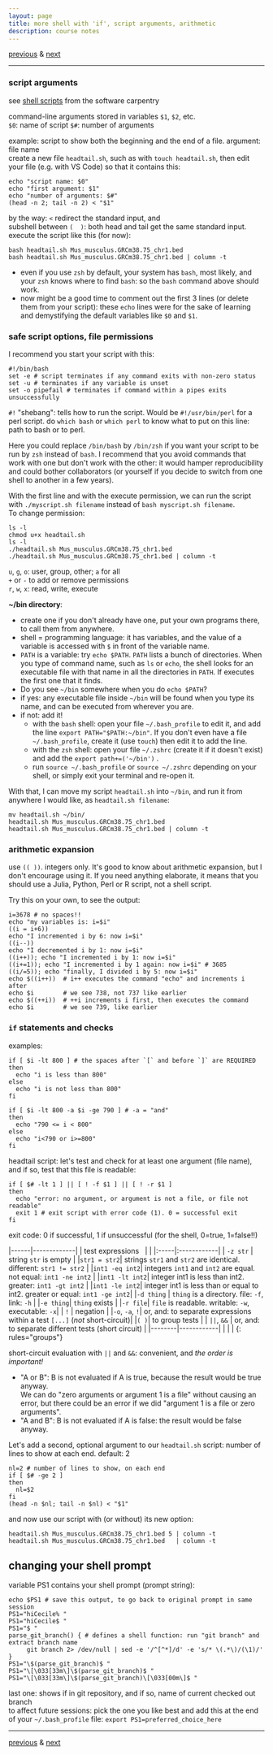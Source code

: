```yaml
---
layout: page
title: more shell with 'if', script arguments, arithmetic
description: course notes
---
```

[previous](notes1004.html) &
[next](notes1011.html)

---

### script arguments

see [shell scripts](http://swcarpentry.github.io/shell-novice/06-script/)
from the software carpentry

command-line arguments stored in variables `$1`, `$2`, etc.  
`$0`: name of script
`$#`: number of arguments

example: script to show both the beginning and
the end of a file.
argument: file name  
create a new file `headtail.sh`, such as with `touch headtail.sh`,
then edit your file (e.g. with VS Code) so that it contains this:

```shell
echo "script name: $0"
echo "first argument: $1"
echo "number of arguments: $#"
(head -n 2; tail -n 2) < "$1"
```

by the way: `<` redirect the standard input, and  
subshell between `(  )`: both head and tail get the same standard input.  
execute the script like this (for now):

```shell
bash headtail.sh Mus_musculus.GRCm38.75_chr1.bed
bash headtail.sh Mus_musculus.GRCm38.75_chr1.bed | column -t
```

- even if you use `zsh` by default, your system has `bash`, most likely,
  and your `zsh` knows where to find `bash`: so the `bash` command above
  should work.
- now might be a good time to comment out the first 3 lines
  (or delete them from your script): these `echo` lines
  were for the sake of learning and demystifying the default variables
  like `$0` and `$1`.

### safe script options, file permissions

I recommend you start your script with this:

```shell
#!/bin/bash
set -e # script terminates if any command exits with non-zero status
set -u # terminates if any variable is unset
set -o pipefail # terminates if command within a pipes exits unsuccessfully
```

`#!` "shebang": tells how to run the script.
Would be `#!/usr/bin/perl` for a perl script.
do `which bash` or `which perl` to know what to put on this line:
path to bash or to perl.

Here you could replace `/bin/bash` by `/bin/zsh` if you want your script
to be run by `zsh` instead of `bash`. I recommend that you avoid commands that
work with one but don't work with the other: it would hamper reproducibility
and could bother collaborators
(or yourself if you decide to switch from one shell to another in a few years).

With the first line and with the execute permission, we can run the script
with `./myscript.sh filename` instead of `bash myscript.sh filename`.  
To change permission:

```shell
ls -l
chmod u+x headtail.sh
ls -l
./headtail.sh Mus_musculus.GRCm38.75_chr1.bed
./headtail.sh Mus_musculus.GRCm38.75_chr1.bed | column -t
```

`u`, `g`, `o`: user, group, other; `a` for all  
`+` or `-` to add or remove permissions  
`r`, `w`, `x`: read, write, execute

**~/bin directory**:

- create one if you don't already have one,
  put your own programs there, to call them from anywhere.
- shell = programming language: it has variables, and the value of a
  variable is accessed with `$` in front of the variable name.
- `PATH` is a variable: try `echo $PATH`. `PATH` lists a bunch of
  directories. When you type of command name, such as `ls` or `echo`,
  the shell looks for an executable file with that name
  in all the directories in `PATH`.
  If executes the first one that it finds.
- Do you see `~/bin` somewhere when you do `echo $PATH`?
- if yes: any executable file inside `~/bin` will be found when
  you type its name, and can be executed from wherever you are.
- if not: add it!
  * with the `bash` shell:
    open your file `~/.bash_profile` to edit it, and add the line
    `export PATH="$PATH:~/bin"`. If you don't even have a file
    `~/.bash_profile`, create it (use `touch`) then edit it to add
    the line.
  * with the `zsh` shell:
    open your file `~/.zshrc` (create it if it doesn't exist)
    and add the `export path+=('~/bin')` .
  * run `source ~/.bash_profile` or `source ~/.zshrc` depending on your shell,
    or simply exit your terminal and re-open it.

With that, I can move my script `headtail.sh` into `~/bin`, and run
it from anywhere I would like, as `headtail.sh filename`:

```shell
mv headtail.sh ~/bin/
headtail.sh Mus_musculus.GRCm38.75_chr1.bed
headtail.sh Mus_musculus.GRCm38.75_chr1.bed | column -t
```

### arithmetic expansion

use `(( ))`. integers only.
It's good to know about arithmetic expansion,
but I don't encourage using it.
If you need anything elaborate, it means that you should use a
Julia, Python, Perl or R script, not a shell script.

Try this on your own, to see the output:

```shell
i=3678 # no spaces!!
echo "my variables is: i=$i"
((i = i+6))
echo "I incremented i by 6: now i=$i"
((i--))
echo "I decremented i by 1: now i=$i"
((i++)); echo "I incremented i by 1: now i=$i"
((i+=1)); echo "I incremented i by 1 again: now i=$i" # 3685
((i/=5)); echo "finally, I divided i by 5: now i=$i"
echo $((i++))  # i++ executes the command "echo" and increments i after
echo $i        # we see 738, not 737 like earlier
echo $((++i))  # ++i increments i first, then executes the command
echo $i        # we see 739, like earlier
```

### `if` statements and checks

examples:

```shell
if [ $i -lt 800 ] # the spaces after `[` and before `]` are REQUIRED
then
  echo "i is less than 800"
else
  echo "i is not less than 800"
fi
```

```shell
if [ $i -lt 800 -a $i -ge 790 ] # -a = "and"
then
  echo "790 <= i < 800"
else
  echo "i<790 or i>=800"
fi
```


headtail script: let's test and check for at least one argument
(file name), and if so, test that this file is readable:

```shell
if [ $# -lt 1 ] || [ ! -f $1 ] || [ ! -r $1 ]
then
  echo "error: no argument, or argument is not a file, or file not readable"
  exit 1 # exit script with error code (1). 0 = successful exit
fi
```

exit code: 0 if successful, 1 if unsuccessful (for the shell, 0=true, 1=false!!)

|------|-------------|
| test expressions &nbsp;&nbsp;|             |
|:-----|:------------|
| `-z str` | string `str` is empty |
|`str1 = str2`| strings `str1` and `str2` are identical. different: `str1 != str2` |
|`int1 -eq int2`| integers `int1` and `int2` are equal. not equal: `int1 -ne int2` |
|`int1 -lt int2`| integer int1 is less than int2. greater: `int1 -gt int2` |
|`int1 -le int2`| integer int1 is less than or equal to int2. greater or equal: `int1 -ge int2`|
|`-d thing` | `thing` is a directory. file: `-f`, link: `-h` |
|`-e thing`| `thing` exists |
|`-r file`| `file` is readable. writable: `-w`, executable: `-x`|
| `!`     | negation |
|`-o`, `-a`, `!`| or, and: to separate expressions within a test `[...]` (*not* short-circuit)|
|`( )`| to group tests |
| `||`, `&&` | or, and: to separate different tests (short circuit) |
|--------|------------|
|        |            |
{: rules="groups"}

<!-- `-x`: accessible, if argument is expression -->

short-circuit evaluation with `||` and `&&`: convenient, and *the order is important!*

- "A or B": B is not evaluated if A is true, because
  the result would be true anyway.  
  We can do "zero arguments or argument 1 is a file" without causing
  an error, but there could be an error if we did
  "argument 1 is a file or zero arguments".
- "A and B": B is not evaluated if A is false: the result would be false anyway.


Let's add a second, optional argument to our `headtail.sh` script:
number of lines to show at each end. default: 2

```shell
nl=2 # number of lines to show, on each end
if [ $# -ge 2 ]
then
  nl=$2
fi
(head -n $nl; tail -n $nl) < "$1"
```

and now use our script with (or without) its new option:

```shell
headtail.sh Mus_musculus.GRCm38.75_chr1.bed 5 | column -t
headtail.sh Mus_musculus.GRCm38.75_chr1.bed   | column -t
```

<!-- add something about bash arrays? -->

## changing your shell prompt

variable PS1 contains your shell prompt (prompt string):

```shell
echo $PS1 # save this output, to go back to original prompt in same session
PS1="hiCecile% "
PS1="hiCecile$ "
PS1="$ "
parse_git_branch() { # defines a shell function: run "git branch" and extract branch name
     git branch 2> /dev/null | sed -e '/^[^*]/d' -e 's/* \(.*\)/(\1)/'
}
PS1="\$(parse_git_branch)$ "
PS1="\[\033[33m\]\$(parse_git_branch)$ "
PS1="\[\033[33m\]\$(parse_git_branch)\[\033[00m\]$ "
```

last one: shows if in git repository, and if so,
name of current checked out branch  
to affect future sessions: pick the one you like best and add this at
the end of your `~/.bash_profile` file:
`export PS1=preferred_choice_here`

---
[previous](notes1004.html) &
[next](notes1011.html)

